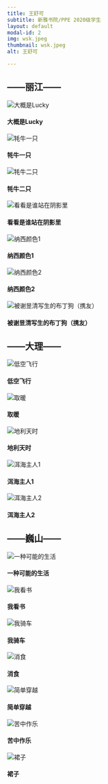 ```yaml
---
title: 王舒可
subtitle: 新雅书院/PPE 2020级学生
layout: default
modal-id: 2
img: wsk.jpeg
thumbnail: wsk.jpeg
alt: 王舒可

---
```

<h2>——丽江——</h2>
<img src="img/wsk/大概是Lucky.jpg" class="img-responsive img-centered" alt="大概是Lucky">
<h4>大概是Lucky</h4>
<p></p>
<img src="img/wsk/牦牛一只.jpg" class="img-responsive img-centered" alt="牦牛一只">
<h4>牦牛一只</h4>
<p></p>
<img src="img/wsk/牦牛二只.jpg" class="img-responsive img-centered" alt="牦牛二只">
<h4>牦牛二只</h4>
<p></p>
<img src="img/wsk/看看是谁站在阴影里.jpg" class="img-responsive img-centered" alt="看看是谁站在阴影里">
<h4>看看是谁站在阴影里</h4>
<p></p>
<img src="img/wsk/纳西颜色1.jpg" class="img-responsive img-centered" alt="纳西颜色1">
<h4>纳西颜色1</h4>
<p></p>
<img src="img/wsk/纳西颜色2.jpg" class="img-responsive img-centered" alt="纳西颜色2">
<h4>纳西颜色2</h4>
<p></p>
<img src="img/wsk/被谢昱清写生的布丁狗（携友）.jpg" class="img-responsive img-centered" alt="被谢昱清写生的布丁狗（携友）">
<h4>被谢昱清写生的布丁狗（携友）</h4>
<p></p>


<h2>——大理——</h2>
<img src="img/wsk/低空飞行.jpg" class="img-responsive img-centered" alt="低空飞行">
<h4>低空飞行</h4>
<p></p>
<img src="img/wsk/取暖.jpg" class="img-responsive img-centered" alt="取暖">
<h4>取暖</h4>
<p></p>
<img src="img/wsk/地利天时.jpg" class="img-responsive img-centered" alt="地利天时">
<h4>地利天时</h4>
<p></p>
<img src="img/wsk/洱海主人1.jpg" class="img-responsive img-centered" alt="洱海主人1">
<h4>洱海主人1</h4>
<p></p>
<img src="img/wsk/洱海主人2.jpg" class="img-responsive img-centered" alt="洱海主人2">
<h4>洱海主人2</h4>
<p></p>


<h2>——巍山——</h2>
<img src="img/wsk/一种可能的生活.jpg" class="img-responsive img-centered" alt="一种可能的生活">
<h4>一种可能的生活</h4>
<p></p>
<img src="img/wsk/我看书.jpg" class="img-responsive img-centered" alt="我看书">
<h4>我看书</h4>
<p></p>
<img src="img/wsk/我骑车.jpg" class="img-responsive img-centered" alt="我骑车">
<h4>我骑车</h4>
<p></p>
<img src="img/wsk/消食.jpg" class="img-responsive img-centered" alt="消食">
<h4>消食</h4>
<p></p>
<img src="img/wsk/简单穿越.jpg" class="img-responsive img-centered" alt="简单穿越">
<h4>简单穿越</h4>
<p></p>
<img src="img/wsk/苦中作乐.jpg" class="img-responsive img-centered" alt="苦中作乐">
<h4>苦中作乐</h4>
<p></p>
<img src="img/wsk/裙子.jpg" class="img-responsive img-centered" alt="裙子">
<h4>裙子</h4>
<p></p>
